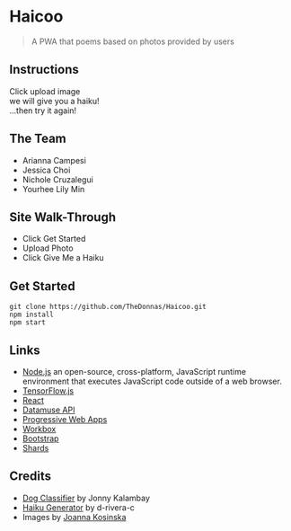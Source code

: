 # Haicoo
> A PWA that poems based on photos provided by users

## Instructions
Click upload image<br />
we will give you a haiku!<br />
...then try it again!<br />

## The Team
* Arianna Campesi
* Jessica Choi
* Nichole Cruzalegui
* Yourhee Lily Min


## Site Walk-Through
* Click Get Started
* Upload Photo
* Click Give Me a Haiku

## Get Started
```
git clone https://github.com/TheDonnas/Haicoo.git
npm install
npm start
```

## Links

* [Node.js](https://nodejs.org/) an open-source, cross-platform, JavaScript runtime environment that executes JavaScript code outside of a web browser.
* [TensorFlow.js](https://www.tensorflow.org/js)
* [React](https://reactjs.org/)
* [Datamuse API](http://www.datamuse.com/api/)
* [Progressive Web Apps](https://developers.google.com/web/progressive-web-apps/)
* [Workbox](https://github.com/GoogleChrome/workbox)
* [Bootstrap](https://getbootstrap.com)
* [Shards](https://designrevision.com/docs/shards/index.html)

## Credits

* [Dog Classifier](https://github.com/jonnyk20/dogscope-react) by Jonny Kalambay
* [Haiku Generator](https://github.com/d-rivera-c/haiku-generator) by d-rivera-c
* Images by [Joanna Kosinska](https://github.com/d-rivera-c/haiku-generator)
